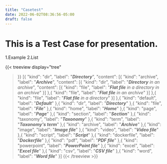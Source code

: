 ```yaml
---
title: "Casetest"
date: 2022-06-02T08:36:56-05:00
draft: false
---
```



# This is a Test Case for presentation.

1.Example
2.List

{{< treeview
    display="tree"
>}}
[{
    "kind": "dir",
    "label": "***Directory***",
    "content": [{
            "kind": "archive",
            "label": "***Archive***",
            "content": [{
                    "kind": "dir",
                    "label": "***Directory** in an archive*",
                    "content": [{
                            "kind": "file",
                            "label": "***Flat file** in a directory in an archive*"
                        }]
                },{
                    "kind": "file",
                    "label": "***Flat file** in an archive*"
                }]
        },{
            "kind": "file",
            "label": "***Flat file** in a directory*"
        }]
},{
    "kind": "default",
    "label": "***Default***"
},{
    "kind": "dir",
    "label": "***Directory***"
},{
    "kind": "file",
    "label": "***File***"
},{
    "kind": "home",
    "label": "***Home***"
},{
    "kind": "page",
    "label": "***Page***"
},{
    "kind": "section",
    "label": "***Section***"
},{
    "kind": "taxonomy",
    "label": "***Taxonomy***"
},{
    "kind": "term",
    "label": "***Taxonomy's term***"
},{
    "kind": "archive",
    "label": "***Archive***"
},{
    "kind": "image",
    "label": "***Image file***"
},{
    "kind": "video",
    "label": "***Video file***"
},{
    "kind": "script",
    "label": "***Script***"
},{
    "kind": "dockerfile",
    "label": "***Dockerfile***"
},{
    "kind": "pdf",
    "label": "***PDF file***"
},{
    "kind": "powerpoint",
    "label": "***PowerPoint file***"
},{
    "kind": "excel",
    "label": "***Excel file***"
},{
    "kind": "csv",
    "label": "***CSV file***"
},{
    "kind": "word",
    "label": "***Word file***"
}]
{{< /treeview >}}

